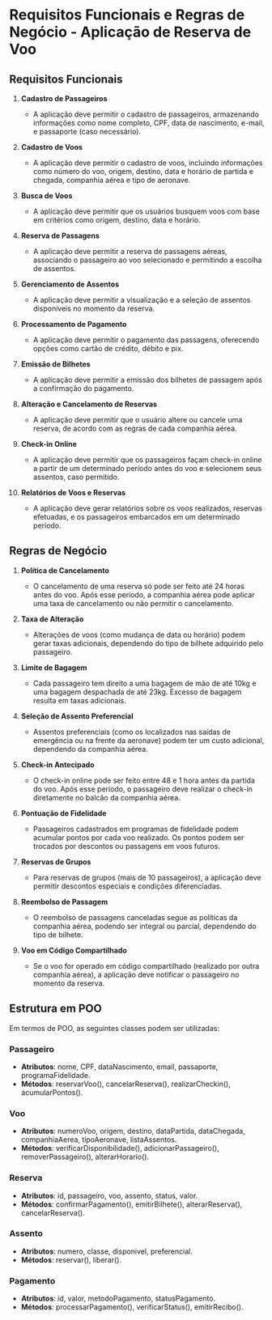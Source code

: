 # Requisitos Funcionais e Regras de Negócio - Aplicação de Reserva de Voo

## Requisitos Funcionais

1. **Cadastro de Passageiros**
   - A aplicação deve permitir o cadastro de passageiros, armazenando informações como nome completo, CPF, data de nascimento, e-mail, e passaporte (caso necessário).

2. **Cadastro de Voos**
   - A aplicação deve permitir o cadastro de voos, incluindo informações como número do voo, origem, destino, data e horário de partida e chegada, companhia aérea e tipo de aeronave.

3. **Busca de Voos**
   - A aplicação deve permitir que os usuários busquem voos com base em critérios como origem, destino, data e horário.

4. **Reserva de Passagens**
   - A aplicação deve permitir a reserva de passagens aéreas, associando o passageiro ao voo selecionado e permitindo a escolha de assentos.

5. **Gerenciamento de Assentos**
   - A aplicação deve permitir a visualização e a seleção de assentos disponíveis no momento da reserva.

6. **Processamento de Pagamento**
   - A aplicação deve permitir o pagamento das passagens, oferecendo opções como cartão de crédito, débito e pix.

7. **Emissão de Bilhetes**
   - A aplicação deve permitir a emissão dos bilhetes de passagem após a confirmação do pagamento.

8. **Alteração e Cancelamento de Reservas**
   - A aplicação deve permitir que o usuário altere ou cancele uma reserva, de acordo com as regras de cada companhia aérea.

9. **Check-in Online**
   - A aplicação deve permitir que os passageiros façam check-in online a partir de um determinado período antes do voo e selecionem seus assentos, caso permitido.

10. **Relatórios de Voos e Reservas**
    - A aplicação deve gerar relatórios sobre os voos realizados, reservas efetuadas, e os passageiros embarcados em um determinado período.

## Regras de Negócio

1. **Política de Cancelamento**
   - O cancelamento de uma reserva só pode ser feito até 24 horas antes do voo. Após esse período, a companhia aérea pode aplicar uma taxa de cancelamento ou não permitir o cancelamento.

2. **Taxa de Alteração**
   - Alterações de voos (como mudança de data ou horário) podem gerar taxas adicionais, dependendo do tipo de bilhete adquirido pelo passageiro.

3. **Limite de Bagagem**
   - Cada passageiro tem direito a uma bagagem de mão de até 10kg e uma bagagem despachada de até 23kg. Excesso de bagagem resulta em taxas adicionais.

4. **Seleção de Assento Preferencial**
   - Assentos preferenciais (como os localizados nas saídas de emergência ou na frente da aeronave) podem ter um custo adicional, dependendo da companhia aérea.

5. **Check-in Antecipado**
   - O check-in online pode ser feito entre 48 e 1 hora antes da partida do voo. Após esse período, o passageiro deve realizar o check-in diretamente no balcão da companhia aérea.

6. **Pontuação de Fidelidade**
   - Passageiros cadastrados em programas de fidelidade podem acumular pontos por cada voo realizado. Os pontos podem ser trocados por descontos ou passagens em voos futuros.

7. **Reservas de Grupos**
   - Para reservas de grupos (mais de 10 passageiros), a aplicação deve permitir descontos especiais e condições diferenciadas.

8. **Reembolso de Passagem**
   - O reembolso de passagens canceladas segue as políticas da companhia aérea, podendo ser integral ou parcial, dependendo do tipo de bilhete.

9. **Voo em Código Compartilhado**
   - Se o voo for operado em código compartilhado (realizado por outra companhia aérea), a aplicação deve notificar o passageiro no momento da reserva.

## Estrutura em POO

Em termos de POO, as seguintes classes podem ser utilizadas:

### Passageiro
- **Atributos**: nome, CPF, dataNascimento, email, passaporte, programaFidelidade.
- **Métodos**: reservarVoo(), cancelarReserva(), realizarCheckin(), acumularPontos().

### Voo
- **Atributos**: numeroVoo, origem, destino, dataPartida, dataChegada, companhiaAerea, tipoAeronave, listaAssentos.
- **Métodos**: verificarDisponibilidade(), adicionarPassageiro(), removerPassageiro(), alterarHorario().

### Reserva
- **Atributos**: id, passageiro, voo, assento, status, valor.
- **Métodos**: confirmarPagamento(), emitirBilhete(), alterarReserva(), cancelarReserva().

### Assento
- **Atributos**: numero, classe, disponivel, preferencial.
- **Métodos**: reservar(), liberar().

### Pagamento
- **Atributos**: id, valor, metodoPagamento, statusPagamento.
- **Métodos**: processarPagamento(), verificarStatus(), emitirRecibo().

